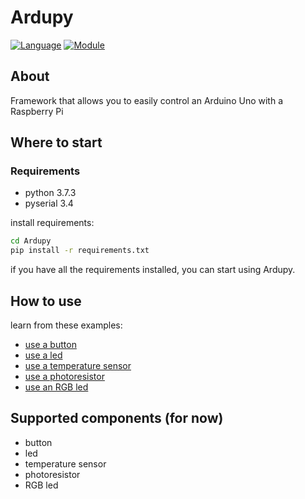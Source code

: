 # Ardupy

[![Language](https://img.shields.io/badge/language-python-blue.svg?style=flat)](https://www.python.org/)
[![Module](https://img.shields.io/badge/module-pyserial-brightgreen.svg?style=flat)](https://pythonhosted.org/pyserial/)

## About

Framework that allows you to easily control an Arduino Uno with a Raspberry Pi

## Where to start

### Requirements

- python 3.7.3
- pyserial 3.4

install requirements:

```bash
cd Ardupy
pip install -r requirements.txt
```

if you have all the requirements installed, you can start using Ardupy.

## How to use

learn from these examples:

- [use a button](https://github.com/dbarattini/Ardupy/blob/master/examples/button.py)
- [use a led](https://github.com/dbarattini/Ardupy/blob/master/examples/led.py)
- [use a temperature sensor](https://github.com/dbarattini/Ardupy/blob/master/examples/temperature_sensor.py)
- [use a photoresistor](https://github.com/dbarattini/Ardupy/blob/master/examples/photoresistor.py)
- [use an RGB led](https://github.com/dbarattini/Ardupy/blob/master/examples/led_rgb.py)

## Supported components (for now)

- button
- led
- temperature sensor
- photoresistor
- RGB led
